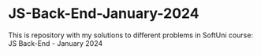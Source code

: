 # JS-Back-End-January-2024
This is repository with my solutions to different problems in SoftUni course: JS Back-End - January 2024
